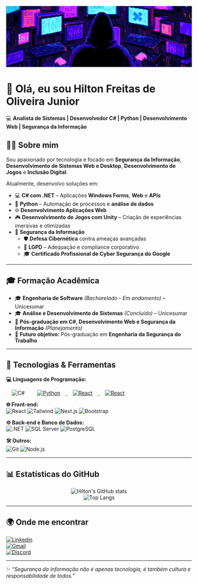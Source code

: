 <div style="position:relative; width:100%;">
 <img src="https://github.com/Devmmx166/Devmmx166/blob/main/assets/plano-de-fundo02.gif?raw=true;">
</div>

# 👋 Olá, eu sou Hilton Freitas de Oliveira Junior  

💻 **Analista de Sistemas | Desenvolvedor C# | Python | Desenvolvimento Web | Segurança da Informação**  


## 🧑‍💻 Sobre mim  

Sou apaixonado por tecnologia e focado em **Segurança da Informação**, **Desenvolvimento de Sistemas Web e Desktop**, **Desenvolvimento de Jogos** e **Inclusão Digital**.  

Atualmente, desenvolvo soluções em:  

- 💻 **C# com .NET** – Aplicações **Windows Forms**, **Web** e **APIs**  
- 🐍 **Python** – Automação de processos e **análise de dados**  
- 🌐 **Desenvolvimento Aplicações Web**
- 🎮 **Desenvolvimento de Jogos com Unity** – Criação de experiências imersivas e otimizadas  
- 🔐 **Segurança da Informação**  
  - 🛡 **Defesa Cibernética** contra ameaças avançadas  
  - 📜 **LGPD** – Adequação e compliance corporativo  
  - 🎓 **Certificado Profissional de Cyber Segurança do Google**  

---

## 🎓 Formação Acadêmica
- 🎓 **Engenharia de Software** *(Bacharelado - Em andamento)* – Unicesumar  
- 🎓 **Análise e Desenvolvimento de Sistemas** *(Concluído)* – Unicesumar  
- 📘 **Pós-graduação em C#, Desenvolvimento Web e Segurança da Informação** *(Planejamento)*  
- 🎯 **Futuro objetivo:** Pós-graduação em **Engenharia da Segurança do Trabalho**

---

## 🚀 Tecnologias & Ferramentas  

**💻 Linguagens de Programação:**  
<div align="left">
  <img src="https://learn.microsoft.com/pt-br/dotnet/csharp/"   
         alt="C#" width="60px" style="margin: 0 15px;">
  </a>
  
  <a href="https://docs.python.org/pt-br/3/" _blank>
    <img src="https://cdn.jsdelivr.net/gh/devicons/devicon/icons/python/python-original.svg" 
         alt="Python" width="60px" style="margin: 0 15px;">
  </a>

 <a href="https://developer.mozilla.org/pt-BR/docs/Web/JavaScript">
    <img src="https://lh4.googleusercontent.com/proxy/-pwfOTdxxcqsqjbDyAQk0Wepf0u8dWjZpODEITcMwM8iXfiGbRSz-droJTIImOG2GlwDfKGiTnPJTBgC_pzRjpByMfr5ou7SKM3NjbyZYwTys749fp_KWrcmWX14qxxM" 
         alt="React" width="60px" style="margin: 0 15px;">
  </a>

   <a href="">
    <img src="https://img.odcdn.com.br/wp-content/uploads/2020/12/shutterstock_1859289754-1-1024x796.jpg" 
         alt="React" width="60px" style="margin: 0 15px;">
  </a>
</div>

**🌐 Front-end:**  
![React](https://img.shields.io/badge/-React-61DAFB?style=for-the-badge&logo=react&logoColor=black)
![Tailwind](https://img.shields.io/badge/-Tailwind-38B2AC?style=for-the-badge&logo=tailwind-css&logoColor=white)
![Next.js](https://img.shields.io/badge/-Next.js-000000?style=for-the-badge&logo=next.js&logoColor=white)
![Bootstrap](https://img.shields.io/badge/Bootstrap-7952B3?style=for-the-badge&logo=bootstrap&logoColor=white)

**⚙ Back-end e Banco de Dados:**  
![.NET](https://img.shields.io/badge/-.NET-512BD4?style=for-the-badge&logo=dotnet&logoColor=white)
![SQL Server](https://img.shields.io/badge/-SQL%20Server-CC2927?style=for-the-badge&logo=microsoftsqlserver&logoColor=white)
![PostgreSQL](https://img.shields.io/badge/-PostgreSQL-4169E1?style=for-the-badge&logo=postgresql&logoColor=white)

**🛠 Outros:**  
![Git](https://img.shields.io/badge/-Git-F05032?style=for-the-badge&logo=git&logoColor=white)
![Node.js](https://img.shields.io/badge/-Node.js-339933?style=for-the-badge&logo=node.js&logoColor=white)

---

## 📊 Estatísticas do GitHub
<div align="center">
  
![Hilton's GitHub stats](https://github-readme-stats.vercel.app/api?username=Devmmx166&show_icons=true&theme=radical)  
![Top Langs](https://github-readme-stats.vercel.app/api/top-langs/?username=Devmmx166&layout=compact&theme=radical)

</div>

---

## 🌍 Onde me encontrar  

[![Linkedin](https://img.shields.io/badge/LinkedIn-blue?style=for-the-badge&logo=linkedin)](https://www.linkedin.com/in/hilton-freitas-de-oliveira-junior/)  
[![Gmail](https://img.shields.io/badge/Gmail-red?style=for-the-badge&logo=gmail&logoColor=white)](mailto:devmmx166@gmail.com)  
[![Discord](https://img.shields.io/badge/Discord-5865F2?style=for-the-badge&logo=discord&logoColor=white)](https://discordapp.com/users/hiltonjr_86150)  

---

✨ *“Segurança da informação não é apenas tecnologia, é também cultura e responsabilidade de todos.”*


